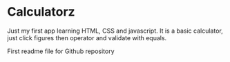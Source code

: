 # Calculatorz

Just my first app learning HTML, CSS and javascript.
It is a basic calculator, just click figures then operator and validate with equals.

First readme file for Github repository
